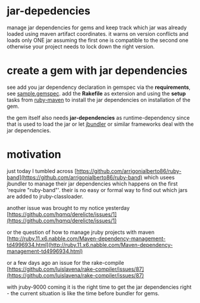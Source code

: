 # jar-depedencies #

manage jar dependencies for gems and keep track which jar was already loaded using maven artifact coordinates. it warns on version conflicts and loads only ONE jar assuming the first one is compatible to the second one otherwise your project needs to lock down the right version.

# create a gem with jar dependencies #

see add you jar dependency declaration in gemspec via the **requirements**, see [sample.gemspec](sample.gemspec). add the **Rakefile** as extension and using the **setup** tasks from [ruby-maven](rubygems.org/gem/ruby-maven) to install the jar dependencies on installation of the gem.

the gem itself also needs **jar-dependencies** as runtime-dependency since that is used to load the jar or let [jbundler](rubygems.org/gem/jbundler) or similar frameworks deal with the jar dependencies.

# motivation #

just today I tumbled across [https://github.com/arrigonialberto86/ruby-band](https://github.com/arrigonialberto86/ruby-band) which usees jbundler to manage their jar dependencies which happens on the first 'require "ruby-band"'. their is no easy or formal way to find out which jars are added to jruby-classloader.

another issue was brought to my notice yesterday [https://github.com/hqmq/derelicte/issues/1](https://github.com/hqmq/derelicte/issues/1)

or the question of how to manage jruby projects with maven [http://ruby.11.x6.nabble.com/Maven-dependency-management-td4996934.html](http://ruby.11.x6.nabble.com/Maven-dependency-management-td4996934.html)

or a few days ago an issue for the rake-compile [https://github.com/luislavena/rake-compiler/issues/87](https://github.com/luislavena/rake-compiler/issues/87)

with jruby-9000 coming it is the right time to get the jar dependencies right - the current situation is like the time before bundler for gems.

